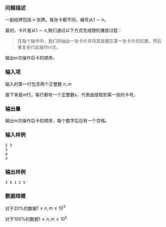 ### 问题描述
一副纸牌包括 $n$ 张牌。每张卡都不同，编号从$1 \sim n$。

最初，卡片是从$1 \sim n$,我们通过以下方式完成随机播放过程：

> 在每个操作中，我们将抽出一张卡片并将其放置在第一张卡片的位置，然后重复执行此操作$m$次。

输出$m$次操作后卡的顺序。

### 输入项
输入的第一行包含两个正整数 $n,m$

接下来是$m$行，每行都有一个正整数$s$，代表由提取到第一张的卡号。

### 输出量
输出$m$次操作后卡的顺序，每个数字后应有一个空格。

### 输入样例
```
5 3
3
4
3
```
### 输出样例
```
3 4 1 2 5
```
### 数据规模
对于$20\%$的数据$1 \leq  n,m \leq 10^3$

对于$100\%$的数据$1 \leq  n,m \leq 10^5$